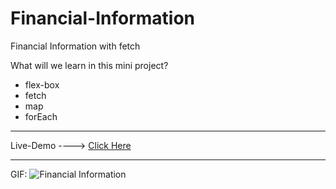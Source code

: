 # Financial-Information
Financial Information with fetch 

What will we learn in this mini project?
* flex-box
* fetch
* map
* forEach

--------------------------------------------------------------

Live-Demo ----> [Click Here](https://mohammadrezaei5.github.io/Financial-Information/)

--------------------------------------------------------------

GIF:
![Financial Information](https://github.com/MohammadRezaei5/Financial-Information/assets/92850417/30dbbab4-aeaa-4488-98ba-de618c329fe3)
